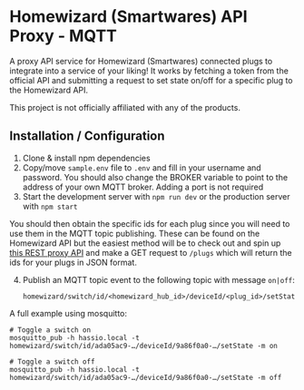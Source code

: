 # Homewizard (Smartwares) API Proxy - MQTT

A proxy API service for Homewizard (Smartwares) connected plugs to integrate into a service of your liking!
It works by fetching a token from the official API and submitting a request to set state on/off for a specific plug to the Homewizard API.

This project is not officially affiliated with any of the products.

## Installation / Configuration

1. Clone & install npm dependencies
2. Copy/move `sample.env` file to `.env` and fill in your username and password. You should also change the BROKER variable to point to the address of your own MQTT broker. Adding a port is not required
3. Start the development server with `npm run dev` or the production server with `npm start`

You should then obtain the specific ids for each plug since you will need to use them in the MQTT topic publishing.
These can be found on the Homewizard API but the easiest method will be to check out and spin up [this REST proxy API](https://github.com/thibmaek/homewizard-smartwares-api-proxy-rest) and make a GET request to `/plugs` which will return the ids for your plugs in JSON format.

4. Publish an MQTT topic event to the following topic with message `on|off`:
    ```
    homewizard/switch/id/<homewizard_hub_id>/deviceId/<plug_id>/setState
    ```

A full example using mosquitto:

```console
# Toggle a switch on
mosquitto_pub -h hassio.local -t homewizard/switch/id/ada05ac9-…/deviceId/9a86f0a0-…/setState -m on

# Toggle a switch off
mosquitto_pub -h hassio.local -t homewizard/switch/id/ada05ac9-…/deviceId/9a86f0a0-…/setState -m off
```
